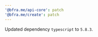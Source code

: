 ```yaml
---
'@bfra.me/api-core': patch
'@bfra.me/create': patch
---
```


Updated dependency `typescript` to `5.8.3`.
